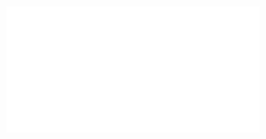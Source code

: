 <div align="center">
	<img src="https://github.com/sindresorhus/sindresorhus/raw/master/info.svg">
</div>
